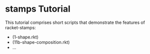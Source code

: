 stamps Tutorial
=========

This tutorial comprises short scripts that demonstrate the
features of racket-stamps:

 * (1-shape.rkt)
 * (11b-shape-composition.rkt)
 * ...




